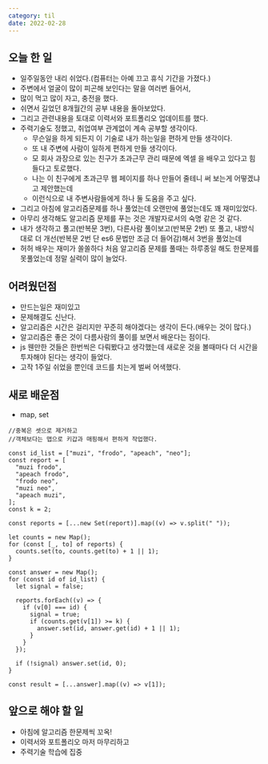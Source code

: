 ```yaml
---
category: til
date: 2022-02-28
---
```


## 오늘 한 일

- 일주일동안 내리 쉬었다.(컴퓨터는 아예 끄고 휴식 기간을 가졌다.)
- 주변에서 얼굴이 많이 피곤해 보인다는 말을 여러번 들어서,
- 많이 먹고 많이 자고, 충전을 했다.
- 쉬면서 길었던 8개월간의 공부 내용을 돌아보았다.
- 그리고 관련내용을 토대로 이력서와 포트폴리오 업데이트를 했다.
- 주력기술도 정했고, 취업여부 관계없이 계속 공부할 생각이다.
  - 무슨일을 하게 되든지 이 기술로 내가 하는일을 편하게 만들 생각이다.
  - 또 내 주변에 사람이 일하게 편하게 만들 생각이다.
  - 모 회사 과장으로 있는 친구가 초과근무 관리 때문에 엑셀 을 배우고 있다고 힘들다고 토로했다.
  - 나는 이 친구에게 초과근무 웹 페이지를 하나 만들어 줄테니 써 보는게 어떻겠냐고 제안했는데
  - 이런식으로 내 주변사람들에게 하나 둘 도움을 주고 싶다.
- 그리고 아침에 알고리즘문제를 하나 풀었는데 오랜만에 풀었는데도 꽤 재미있었다.
- 아무리 생각해도 알고리즘 문제를 푸는 것은 개발자로서의 숙명 같은 것 같다.
- 내가 생각하고 풀고(반복문 3번), 다른사람 풀이보고(반복문 2번) 또 풀고, 내방식대로 더 개선(반복문 2번 단 es6 문법만 조금 더 들어감)해서 3번을 풀었는데
- 허허 배우는 재미가 쏠쏠하다 처음 알고리즘 문제를 풀때는 하루종일 해도 한문제를 못풀었는데 정말 실력이 많이 늘었다.

## 어려웠던점

- 만드는일은 재미있고
- 문제해결도 신난다.
- 알고리즘은 시간은 걸리지만 꾸준히 해야겠다는 생각이 든다.(배우는 것이 많다.)
- 알고리즘은 좋은 것이 다름사람의 풀이를 보면서 배운다는 점이다.
- js 웬만한 것들은 한번씩은 다뤄봤다고 생각했는데 새로운 것을 볼때마다 더 시간을 투자해야 된다는 생각이 들었다.
- 고작 1주일 쉬었을 뿐인데 코드를 치는게 벌써 어색했다.

## 새로 배운점

- map, set

```
//중복은 셋으로 제거하고
//객체보다는 맵으로 키갑과 매핑해서 편하게 작업했다.

const id_list = ["muzi", "frodo", "apeach", "neo"];
const report = [
  "muzi frodo",
  "apeach frodo",
  "frodo neo",
  "muzi neo",
  "apeach muzi",
];
const k = 2;

const reports = [...new Set(report)].map((v) => v.split(" "));

let counts = new Map();
for (const [_, to] of reports) {
  counts.set(to, counts.get(to) + 1 || 1);
}

const answer = new Map();
for (const id of id_list) {
  let signal = false;

  reports.forEach((v) => {
    if (v[0] === id) {
      signal = true;
      if (counts.get(v[1]) >= k) {
        answer.set(id, answer.get(id) + 1 || 1);
      }
    }
  });

  if (!signal) answer.set(id, 0);
}

const result = [...answer].map((v) => v[1]);

```

## 앞으로 해야 할 일

- 아침에 알고리즘 한문제씩 꼬옥!
- 이력서와 포트폴리오 마저 마무리하고
- 주력기술 학습에 집중
